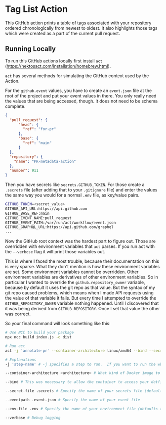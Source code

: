 # Tag List Action

This GitHub action prints a table of tags associated with your repository
ordered chronologically from newest to oldest.  It also highlights those
tags which were created as a part of the current pull request.

## Running Locally
To run this GitHub actions locally first install `act` (https://nektosact.com/installation/homebrew.html).

`act` has several methods for simulating the GitHub context used by the Action.

For the `github.event` values, you have to create an `event.json` file at the root of the project and put your event
values in there.  You only really need the values that are being accessed, though.  It does not need to be schema complete.
```json
{
  "pull_request": {
      "head": {
        "ref": "for-pr"
      },
      "base": {
        "ref": "main"
      }
  },
  "repository": {
    "name": "PR-metadata-action"
  },
  "number": 911
}

```

Then you have secrets like `secrets.GITHUB_TOKEN`.  For those create a `.secrets` file (after adding that to your
`.gitignore` file) and enter the values the same way you would for a normal `.env` file, as key/value pairs.
```bash
GITHUB_TOKEN=<secret_value>
GITHUB_API_URL:https://api.github.com
GITHUB_BASE_REF:main
GITHUB_EVENT_NAME:pull_request
GITHUB_EVENT_PATH:/var/run/act/workflow/event.json
GITHUB_GRAPHQL_URL:https://api.github.com/graphql
...

```

Now the GitHub root context was the hardest part to figure out.  Those are overridden with environment variables that
`act` parses.  If you run act with the `--verbose` flag it will print those variables out.

This is where I faced the most trouble, because their documentation on this is very sparse.  What they don't mention is
how these environment variables are set.  Some environment variables cannot be overridden.  Other environment variables
are derivatives of other environment variables.  So in particular I wanted to override the `github.repository_owner`
variable, because by default it uses the git repo as that value.  But the syntax of my git repo caused problems, which
means when I made API requests using the value of that variable it fails.  But every time I attempted to override the
`GITHUB_REPOSITORY_OWNER` variable nothing happened.  Until I discovered that it was being derived from `GITHUB_REPOSITORY`.
Once I set that value the other was correct.

So your final command will look something like this:
```bash
# Use NCC to build your package
npx ncc build index.js -o dist

# Run act
act -j 'annotate-pr' --container-architecture linux/amd64 --bind --secret-file .secrets --eventpath event.json --verbose

# Explanations
-j 'step-name' # -j specifies a step to run.  If you want to run the whole workflow you can remove this

--container-architecture <architecture> # What kind of Docker image to use

--bind # This was necessary to allow the container to access your dotfiles

--secret-file .secrets # Specify the name of your secrets file (defaults to .secrets)

--eventpath .event.json # Specify the name of your event file

--env-file .env # Specify the name of your environment file (defaults to .env)

--verbose # Debug logging
```